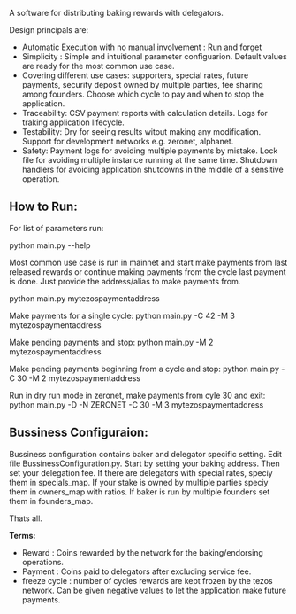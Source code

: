 A software for distributing baking rewards with delegators.

Design principals are: 

- Automatic Execution with no manual involvement : Run and forget
- Simplicity : Simple and intuitional parameter configuarion. Default values are ready for the most common use case. 
- Covering different use cases: supporters, special rates, future payments, security deposit owned by multiple parties, fee sharing among founders. Choose which cycle to pay and when to stop the application.
- Traceability: CSV payment reports with calculation details. Logs for traking application lifecycle.
- Testability: Dry for seeing results witout making any modification. Support for development networks e.g. zeronet, alphanet.
- Safety: Payment logs for avoiding multiple payments by mistake. Lock file for avoiding multiple instance running at the same time. Shutdown handlers for avoiding application shutdowns in the middle of a sensitive operation. 
                        
<h2>How to Run:</h2>

For list of parameters run:

python main.py --help


Most common use case is run in mainnet and start make payments from last released rewards or continue making payments from the cycle last payment is done. Just provide the address/alias to make payments from. 

python main.py mytezospaymentaddress

Make payments for a single cycle:
python main.py -C 42 -M 3  mytezospaymentaddress

Make pending payments and stop:
python main.py -M 2  mytezospaymentaddress

Make pending payments beginning from a cycle and stop:
python main.py -C 30 -M 2 mytezospaymentaddress

Run in dry run mode in zeronet, make payments from cyle 30 and exit:
python main.py -D -N ZERONET -C 30 -M 3 mytezospaymentaddress


<h2>Bussiness Configuraion:</h2>

Bussiness configuration contains baker and delegator specific setting. Edit file BussinessConfiguration.py. Start by setting your baking address. Then set your delegation fee. If there are delegators with special rates, speciy them in specials_map. If your stake is owned by multiple parties speciy them in owners_map with ratios. If baker is run by multiple founders set them in founders_map.

Thats all.

<b>Terms:</b>

- Reward : Coins rewarded by the network for the baking/endorsing operations.
- Payment : Coins paid to delegators after excluding service fee.
- freeze cycle : number of cycles rewards are kept frozen by the tezos network. Can be given negative values to let the application make future payments.


 
